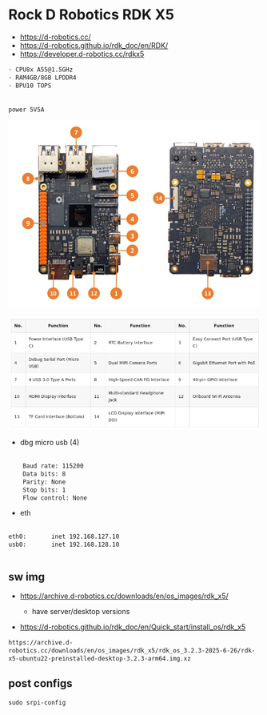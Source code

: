 # Rock D Robotics RDK X5

* https://d-robotics.cc/
* https://d-robotics.github.io/rdk_doc/en/RDK/
* https://developer.d-robotics.cc/rdkx5


```
· CPU8x A55@1.5GHz
· RAM4GB/8GB LPDDR4
· BPU10 TOPS


power 5V5A

```

![alt text](image.png)

![alt text](image-1.png)

* dbg micro usb (4)
```

    Baud rate: 115200
    Data bits: 8
    Parity: None
    Stop bits: 1
    Flow control: None

```

* eth

```

eth0:       inet 192.168.127.10 
usb0:       inet 192.168.128.10 


```

## sw img

* https://archive.d-robotics.cc/downloads/en/os_images/rdk_x5/
    * have server/desktop versions

* https://d-robotics.github.io/rdk_doc/en/Quick_start/install_os/rdk_x5

```
https://archive.d-robotics.cc/downloads/en/os_images/rdk_x5/rdk_os_3.2.3-2025-6-26/rdk-x5-ubuntu22-preinstalled-desktop-3.2.3-arm64.img.xz

```


## post configs

```
sudo srpi-config

```